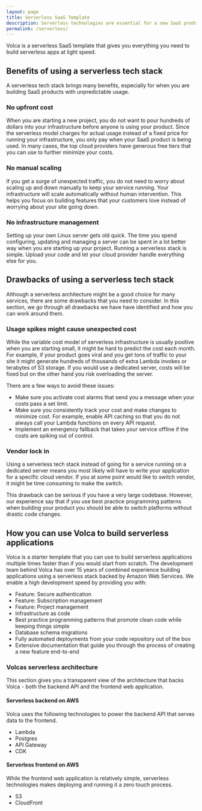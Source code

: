 ```yaml
---
layout: page
title: Serverless SaaS Template
description: Serverless technologies are essential for a new SaaS product to be able to launch with minimal cost and being able to scale up when attracting more users.
permalink: /serverless/
---
```


Volca is a serverless SaaS template that gives you everything you need to build serverless apps at light speed.

## Benefits of using a serverless tech stack

A serverless tech stack brings many benefits, especially for when you are building SaaS products with unpredictable usage.

### No upfront cost

When you are starting a new project, you do not want to pour hundreds of dollars into your infrastructure before anyone is using your product. Since the serverless model charges for actual usage instead of a fixed price for running your infrastructure, you only pay when your SaaS product is being used. In many cases, the top cloud providers have generous free tiers that you can use to further minimize your costs.

### No manual scaling

If you get a surge of unexpected traffic, you do not need to worry about scaling up and down manually to keep your service running. Your infrastructure will scale automatically without human intervention. This helps you focus on building features that your customers love instead of worrying about your site going down.

### No infrastructure management

Setting up your own Linux server gets old quick. The time you spend configuring, updating and managing a server can be spent in a lot better way when you are starting up your project. Running a serverless stack is simple. Upload your code and let your cloud provider handle everything else for you.

## Drawbacks of using a serverless tech stack

Although a serverless architecture might be a good choice for many services, there are some drawbacks that you need to consider. In this section, we go through all drawbacks we have have identified and how you can work around them.

### Usage spikes might cause unexpected cost

While the variable cost model of serverless infrastructure is usually positive when you are starting small, it might be hard to predict the cost each month. For example, if your product goes viral and you get tons of traffic to your site it might generate hundreds of thousands of extra Lambda invokes or terabytes of S3 storage. If you would use a dedicated server, costs will be fixed but on the other hand you risk overloading the server.

There are a few ways to avoid these issues:

- Make sure you activate cost alarms that send you a message when your costs pass a set limit.
- Make sure you consistently track your cost and make changes to minimize cost. For example, enable API caching so that you do not always call your Lambda functions on every API request.
- Implement an emergency fallback that takes your service offline if the costs are spiking out of control.

### Vendor lock in

Using a serverless tech stack instead of going for a service running on a dedicated server means you most likely will have to write your application for a specific cloud vendor. If you at some point would like to switch vendor, it might be time consuming to make the switch.

This drawback can be serious if you have a very large codebase. However, our experience say that if you use best practice programming patterns when building your product you should be able to switch platforms without drastic code changes.

## How you can use Volca to build serverless applications

Volca is a starter template that you can use to build serverless applications multiple times faster than if you would start from scratch. The development team behind Volca has over 15 years of combined experience building applications using a serverless stack backed by Amazon Web Services. We enable a high development speed by providing you with:

- Feature: Secure authentication
- Feature: Subscription management
- Feature: Project management
- Infrastructure as code
- Best practice programming patterns that promote clean code while keeping things simple
- Database schema migrations
- Fully automated deployments from your code repository out of the box
- Extensive documentation that guide you through the process of creating a new feature end-to-end

### Volcas serverless architecture

This section gives you a transparent view of the architecture that backs Volca - both the backend API and the frontend web application.

#### Serverless backend on AWS

Volca uses the following technologies to power the backend API that serves data to the frontend.

- Lambda
- Postgres
- API Gateway
- CDK

#### Serverless frontend on AWS

While the frontend web application is relatively simple, serverless technologies makes deploying and running it a zero touch process.

- S3
- CloudFront
